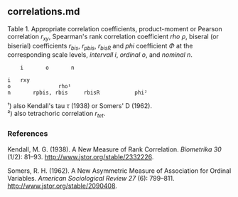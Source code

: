 ## correlations.md

Table 1. Appropriate correlation coefficients, product-moment or Pearson correlation $r_{xy}$, Spearman's rank correlation coefficient *rho* $\rho$, biseral (or biserial) coefficients $r_{bis}$, $r_{pbis}$, $r_{bisR}$ and *phi* coefficient $\Phi$ at the corresponding scale levels, *intervall i*, *ordinal o*, and *nominal n*.
~~~    
	i 		o 		n 

i 	rxy	             
o       		rho¹      	
n     	rpbis, rbis    	rbisR	    	phi²
~~~
¹) also Kendall's tau $\tau$ (1938) or Somers' D (1962).  
²) also tetrachoric correlation $r_{tet}$.  

### References

Kendall, M. G. (1938). A New Measure of Rank Correlation. *Biometrika 30* (1/2): 81–93. http://www.jstor.org/stable/2332226.

Somers, R. H. (1962). A New Asymmetric Measure of Association for Ordinal Variables. *American Sociological Review 27* (6): 799–811. http://www.jstor.org/stable/2090408.
